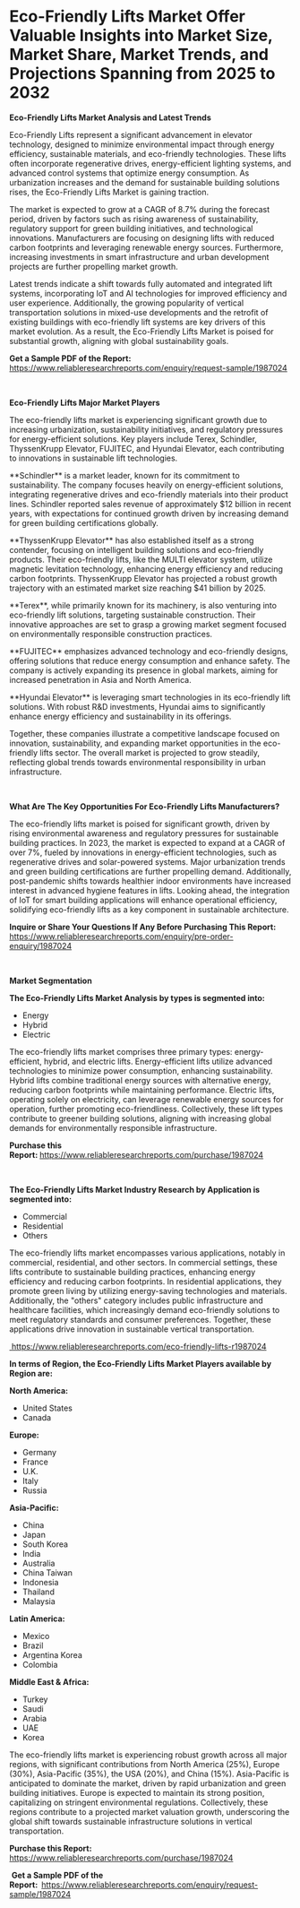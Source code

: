 <p><h1>Eco-Friendly Lifts Market Offer Valuable Insights into Market Size, Market Share, Market Trends, and Projections Spanning from 2025 to 2032</h1></p><p><strong>Eco-Friendly Lifts Market Analysis and Latest Trends</strong></p>
<p><p>Eco-Friendly Lifts represent a significant advancement in elevator technology, designed to minimize environmental impact through energy efficiency, sustainable materials, and eco-friendly technologies. These lifts often incorporate regenerative drives, energy-efficient lighting systems, and advanced control systems that optimize energy consumption. As urbanization increases and the demand for sustainable building solutions rises, the Eco-Friendly Lifts Market is gaining traction.</p><p>The market is expected to grow at a CAGR of 8.7% during the forecast period, driven by factors such as rising awareness of sustainability, regulatory support for green building initiatives, and technological innovations. Manufacturers are focusing on designing lifts with reduced carbon footprints and leveraging renewable energy sources. Furthermore, increasing investments in smart infrastructure and urban development projects are further propelling market growth.</p><p>Latest trends indicate a shift towards fully automated and integrated lift systems, incorporating IoT and AI technologies for improved efficiency and user experience. Additionally, the growing popularity of vertical transportation solutions in mixed-use developments and the retrofit of existing buildings with eco-friendly lift systems are key drivers of this market evolution. As a result, the Eco-Friendly Lifts Market is poised for substantial growth, aligning with global sustainability goals.</p></p>
<p><strong>Get a Sample PDF of the Report:&nbsp;</strong> <a href="https://www.reliableresearchreports.com/enquiry/request-sample/1987024?utm_campaign=2292&utm_medium=2&utm_source=Github&utm_content=ia&utm_term=12042025&utm_id=eco-friendly-lifts">https://www.reliableresearchreports.com/enquiry/request-sample/1987024</a></p>
<p>&nbsp;</p>
<p><strong>Eco-Friendly Lifts Major Market Players</strong></p>
<p><p>The eco-friendly lifts market is experiencing significant growth due to increasing urbanization, sustainability initiatives, and regulatory pressures for energy-efficient solutions. Key players include Terex, Schindler, ThyssenKrupp Elevator, FUJITEC, and Hyundai Elevator, each contributing to innovations in sustainable lift technologies.</p><p>**Schindler** is a market leader, known for its commitment to sustainability. The company focuses heavily on energy-efficient solutions, integrating regenerative drives and eco-friendly materials into their product lines. Schindler reported sales revenue of approximately $12 billion in recent years, with expectations for continued growth driven by increasing demand for green building certifications globally.</p><p>**ThyssenKrupp Elevator** has also established itself as a strong contender, focusing on intelligent building solutions and eco-friendly products. Their eco-friendly lifts, like the MULTI elevator system, utilize magnetic levitation technology, enhancing energy efficiency and reducing carbon footprints. ThyssenKrupp Elevator has projected a robust growth trajectory with an estimated market size reaching $41 billion by 2025.</p><p>**Terex**, while primarily known for its machinery, is also venturing into eco-friendly lift solutions, targeting sustainable construction. Their innovative approaches are set to grasp a growing market segment focused on environmentally responsible construction practices.</p><p>**FUJITEC** emphasizes advanced technology and eco-friendly designs, offering solutions that reduce energy consumption and enhance safety. The company is actively expanding its presence in global markets, aiming for increased penetration in Asia and North America.</p><p>**Hyundai Elevator** is leveraging smart technologies in its eco-friendly lift solutions. With robust R&D investments, Hyundai aims to significantly enhance energy efficiency and sustainability in its offerings. </p><p>Together, these companies illustrate a competitive landscape focused on innovation, sustainability, and expanding market opportunities in the eco-friendly lifts sector. The overall market is projected to grow steadily, reflecting global trends towards environmental responsibility in urban infrastructure.</p></p>
<p>&nbsp;</p>
<p><strong>What Are The Key Opportunities For Eco-Friendly Lifts Manufacturers?</strong></p>
<p><p>The eco-friendly lifts market is poised for significant growth, driven by rising environmental awareness and regulatory pressures for sustainable building practices. In 2023, the market is expected to expand at a CAGR of over 7%, fueled by innovations in energy-efficient technologies, such as regenerative drives and solar-powered systems. Major urbanization trends and green building certifications are further propelling demand. Additionally, post-pandemic shifts towards healthier indoor environments have increased interest in advanced hygiene features in lifts. Looking ahead, the integration of IoT for smart building applications will enhance operational efficiency, solidifying eco-friendly lifts as a key component in sustainable architecture.</p></p>
<p><strong>Inquire or Share Your Questions If Any Before Purchasing This Report:</strong> <a href="https://www.reliableresearchreports.com/enquiry/pre-order-enquiry/1987024?utm_campaign=2292&utm_medium=2&utm_source=Github&utm_content=ia&utm_term=12042025&utm_id=eco-friendly-lifts">https://www.reliableresearchreports.com/enquiry/pre-order-enquiry/1987024</a></p>
<p>&nbsp;</p>
<p><strong>Market Segmentation</strong></p>
<p><strong>The Eco-Friendly Lifts Market Analysis by types is segmented into:</strong></p>
<p><ul><li>Energy</li><li>Hybrid</li><li>Electric</li></ul></p>
<p><p>The eco-friendly lifts market comprises three primary types: energy-efficient, hybrid, and electric lifts. Energy-efficient lifts utilize advanced technologies to minimize power consumption, enhancing sustainability. Hybrid lifts combine traditional energy sources with alternative energy, reducing carbon footprints while maintaining performance. Electric lifts, operating solely on electricity, can leverage renewable energy sources for operation, further promoting eco-friendliness. Collectively, these lift types contribute to greener building solutions, aligning with increasing global demands for environmentally responsible infrastructure.</p></p>
<p><strong>Purchase this Report:&nbsp;</strong><a href="https://www.reliableresearchreports.com/purchase/1987024?utm_campaign=2292&utm_medium=2&utm_source=Github&utm_content=ia&utm_term=12042025&utm_id=eco-friendly-lifts">https://www.reliableresearchreports.com/purchase/1987024</a></p>
<p>&nbsp;</p>
<p><strong>The Eco-Friendly Lifts Market Industry Research by Application is segmented into:</strong></p>
<p><ul><li>Commercial</li><li>Residential</li><li>Others</li></ul></p>
<p><p>The eco-friendly lifts market encompasses various applications, notably in commercial, residential, and other sectors. In commercial settings, these lifts contribute to sustainable building practices, enhancing energy efficiency and reducing carbon footprints. In residential applications, they promote green living by utilizing energy-saving technologies and materials. Additionally, the "others" category includes public infrastructure and healthcare facilities, which increasingly demand eco-friendly solutions to meet regulatory standards and consumer preferences. Together, these applications drive innovation in sustainable vertical transportation.</p></p>
<p><a href="https://www.reliableresearchreports.com/eco-friendly-lifts-r1987024?utm_campaign=2292&utm_medium=2&utm_source=Github&utm_content=ia&utm_term=12042025&utm_id=eco-friendly-lifts">&nbsp;https://www.reliableresearchreports.com/eco-friendly-lifts-r1987024</a></p>
<p><strong>In terms of Region, the Eco-Friendly Lifts Market Players available by Region are:</strong></p>
<p>
    <p> <strong> North America: </strong>
        <ul>
            <li>United States</li>
            <li>Canada</li>
        </ul>
        </p> 
    <p> <strong> Europe: </strong>
        <ul>
            <li>Germany</li>
            <li>France</li>
            <li>U.K.</li>
            <li>Italy</li>
            <li>Russia</li>
        </ul>
        </p> 
    <p> <strong> Asia-Pacific: </strong>
        <ul>
            <li>China</li>
            <li>Japan</li>
            <li>South Korea</li>
            <li>India</li>
            <li>Australia</li>
            <li>China Taiwan</li>
            <li>Indonesia</li>
            <li>Thailand</li>
            <li>Malaysia</li>
        </ul>
        </p> 
    <p> <strong> Latin America: </strong>
        <ul>
            <li>Mexico</li>
            <li>Brazil</li>
            <li>Argentina Korea</li>
            <li>Colombia</li>
        </ul>
        </p> 
    <p> <strong> Middle East & Africa: </strong>
        <ul>
            <li>Turkey</li>
            <li>Saudi</li>
            <li>Arabia</li>
            <li>UAE</li>
            <li>Korea</li>
        </ul>
    </p>
    </p>
<p><p>The eco-friendly lifts market is experiencing robust growth across all major regions, with significant contributions from North America (25%), Europe (30%), Asia-Pacific (35%), the USA (20%), and China (15%). Asia-Pacific is anticipated to dominate the market, driven by rapid urbanization and green building initiatives. Europe is expected to maintain its strong position, capitalizing on stringent environmental regulations. Collectively, these regions contribute to a projected market valuation growth, underscoring the global shift towards sustainable infrastructure solutions in vertical transportation.</p></p>
<p><strong>Purchase this Report: </strong><a href="https://www.reliableresearchreports.com/purchase/1987024?utm_campaign=2292&utm_medium=2&utm_source=Github&utm_content=ia&utm_term=12042025&utm_id=eco-friendly-lifts">https://www.reliableresearchreports.com/purchase/1987024</a></p>
<p>&nbsp;<strong>Get a Sample PDF of the Report:&nbsp;&nbsp;</strong><a href="https://www.reliableresearchreports.com/enquiry/request-sample/1987024?utm_campaign=2292&utm_medium=2&utm_source=Github&utm_content=ia&utm_term=12042025&utm_id=eco-friendly-lifts">https://www.reliableresearchreports.com/enquiry/request-sample/1987024</a></p>
<p><strong></strong></p>
<p><p></p><p></p><p></p></p>